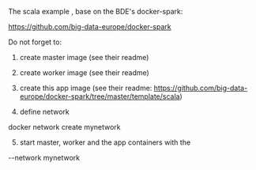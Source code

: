The scala example , base on the BDE's docker-spark:

https://github.com/big-data-europe/docker-spark

Do not forget to:

1) create master image (see their readme)

2) create worker image (see their readme)

3) create this app image (see their readme: https://github.com/big-data-europe/docker-spark/tree/master/template/scala)

4) define network

docker network create mynetwork

5) start master, worker and the app containers with the 

--network mynetwork




